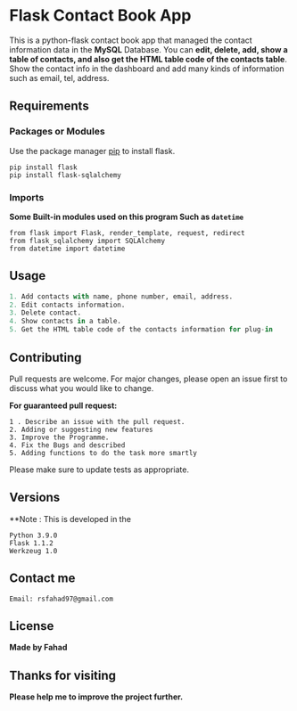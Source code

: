 # Flask Contact Book App
This is a python-flask contact book app that managed the contact information data in the **MySQL** Database. You can **edit, delete, add, show a table of contacts, and also get the HTML table code of the contacts table**. Show the contact info in the dashboard and add many kinds of information such as email, tel, address.
## Requirements

### Packages or Modules
Use the package manager [pip](https://pip.pypa.io/en/stable/) to install flask.
```
pip install flask
pip install flask-sqlalchemy
```
### Imports

**Some Built-in modules used on this program Such as ```datetime```**
```
from flask import Flask, render_template, request, redirect
from flask_sqlalchemy import SQLAlchemy
from datetime import datetime
```


## Usage

```python
1. Add contacts with name, phone number, email, address.
2. Edit contacts information.
3. Delete contact.
4. Show contacts in a table.
5. Get the HTML table code of the contacts information for plug-in
```
## Contributing
Pull requests are welcome. For major changes, please open an issue first to discuss what you would like to change.

**For guaranteed pull request:**
```
1 . Describe an issue with the pull request.
2. Adding or suggesting new features
3. Improve the Programme.
4. Fix the Bugs and described
5. Adding functions to do the task more smartly
```
Please make sure to update tests as appropriate.

## Versions 
**Note : This is developed in the 
```
Python 3.9.0
Flask 1.1.2
Werkzeug 1.0
```

## Contact me

```
Email: rsfahad97@gmail.com
```

## License
**Made by Fahad**


## Thanks for visiting
**Please help me to improve the project further.**

